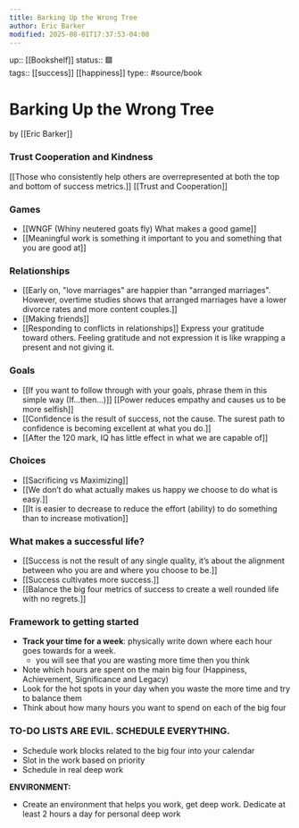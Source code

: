 ```yaml
---
title: Barking Up the Wrong Tree
author: Eric Barker
modified: 2025-08-01T17:37:53-04:00
---
```

up:: [[Bookshelf]]
status:: 🟩  
tags:: [[success]] [[happiness]]
type:: #source/book

# Barking Up the Wrong Tree
by [[Eric Barker]]

### Trust Cooperation and Kindness
[[Those who consistently help others are overrepresented at both the top and bottom of success metrics.]]
[[Trust and Cooperation]]

### Games
- [[WNGF (Whiny neutered goats fly) What makes a good game]]
- [[Meaningful work is something it important to you and something that you are good at]]

### Relationships
- [[Early on, "love marriages" are happier than "arranged marriages". However, overtime studies shows that arranged marriages have a lower divorce rates and more content couples.]]
- [[Making friends]]
- [[Responding to conflicts in relationships]]
Express your gratitude toward others. Feeling gratitude and not expression it is like wrapping a present and not giving it.
### Goals
- [[If you want to follow through with your goals, phrase them in this simple way (If…then...)]]
[[Power reduces empathy and causes us to be more selfish]]
- [[Confidence is the result of success, not the cause. The surest path to confidence is becoming excellent at what you do.]]
- [[After the 120 mark, IQ has little effect in what we are capable of]]
### Choices
- [[Sacrificing vs Maximizing]]
-  [[We don’t do what actually makes us happy we choose to do what is easy.]]
-  [[It is easier to decrease to reduce the effort (ability) to do something than to increase motivation]]

### What makes a successful life?
- [[Success is not the result of any single quality, it’s about the alignment between who you are and where you choose to be.]]
- [[Success cultivates more success.]]
-  [[Balance the big four metrics of success to create a well rounded life with no regrets.]]


### Framework to getting started
- **Track your time for a week**: physically write down where each hour goes towards for a week.
	- you will see that you are wasting more time then you think
- Note which hours are spent on the main big four (Happiness, Achievement, Significance and Legacy)
- Look for the hot spots in your day when you waste the more time and try to balance them
- Think about how many hours you want to spend on each of the big four

### TO-DO LISTS ARE EVIL. SCHEDULE EVERYTHING.
- Schedule work blocks related to the big four into your calendar
- Slot in the work based on priority
- Schedule in real deep work

**ENVIRONMENT:**
- Create an environment that helps you work, get deep work. Dedicate at least 2 hours a day for personal deep work
